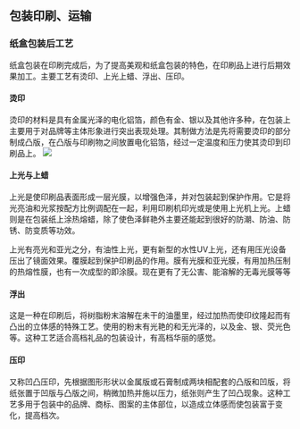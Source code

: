 ## 包装印刷、运输


### 纸盒包装后工艺
纸盒包装在印刷完成后，为了提高美观和纸盒包装的特色，在印刷品上进行后期效果加工。主要工艺有烫印、上光上蜡、浮出、压印。

#### 烫印
烫印的材料是具有金属光泽的电化铝箔，颜色有金、银以及其他许多种，在包装上主要用于对品牌等主体形象进行突出表现处理。其制做方法是先将需要烫印的部分制成凸版，在凸版与印刷物之间放置电化铝箔，经过一定温度和压力使其烫印到印刷品上。
![](http://7xuaul.com1.z0.glb.clouddn.com/177ab89c377875928b0258e29802daf4.png)

#### 上光与上蜡
上光是使印刷品表面形成一层光膜，以增强色泽，并对包装起到保护作用。它是将光亮油和光浆按配方比例调配在一起，利用印刷机印光或是使用上光机上光。上蜡则是在包装纸上涂热熔蜡，除了使色泽鲜艳外主要还能起到很好的防潮、防油、防锈、防变质等功效。

上光有亮光和亚光之分，有油性上光，更有新型的水性UV上光，还有用压光设备压出了镜面效果。覆膜起到保护印刷品的作用。膜有光膜和亚光膜，有用加热压制的热熔性膜，也有一次成型的即涂膜。现在更有了无公害、能溶解的无毒光膜等等

#### 浮出
这是一种在印刷后，将树脂粉末溶解在未干的油墨里，经过加热而使印纹隆起而有凸出的立体感的特殊工艺。使用的粉末有光艳的和无光泽的，以及金、银、荧光色等。这种工艺适合高档礼品的包装设计，有高档华丽的感觉。

#### 压印
又称凹凸压印，先根据图形形状以金属版或石膏制成两块相配套的凸版和凹版，将纸张置于凹版与凸版之间，稍微加热并施以压力，纸张则产生了凹凸现象。这种工艺多用于包装中的品牌、商标、图案的主体部位，以造成立体感而使包装富于变化，提高档次。
